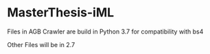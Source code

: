 # MasterThesis-iML

Files in AGB Crawler are build in Python 3.7 for compatibility with bs4

Other Files will be in 2.7 
